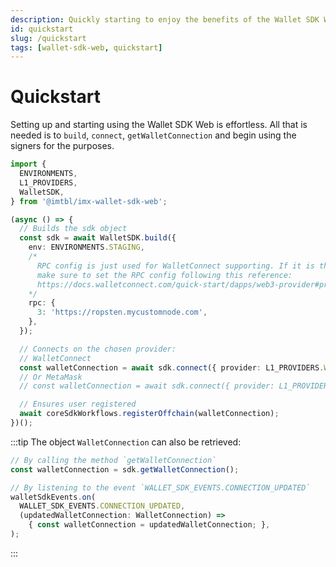 ```yaml
---
description: Quickly starting to enjoy the benefits of the Wallet SDK Web
id: quickstart
slug: /quickstart
tags: [wallet-sdk-web, quickstart]
---
```


# Quickstart

Setting up and starting using the Wallet SDK Web is effortless. All that is needed is to `build`, `connect`, `getWalletConnection` and begin using the signers for the purposes.

```ts
import {
  ENVIRONMENTS,
  L1_PROVIDERS,
  WalletSDK,
} from '@imtbl/imx-wallet-sdk-web';

(async () => {
  // Builds the sdk object
  const sdk = await WalletSDK.build({
    env: ENVIRONMENTS.STAGING,
    /*
      RPC config is just used for WalletConnect supporting. If it is the case, 
      make sure to set the RPC config following this reference:
      https://docs.walletconnect.com/quick-start/dapps/web3-provider#provider-options
    */
    rpc: {
      3: 'https://ropsten.mycustomnode.com',
    },
  });

  // Connects on the chosen provider:
  // WalletConnect
  const walletConnection = await sdk.connect({ provider: L1_PROVIDERS.WALLET_CONNECT });
  // Or MetaMask
  // const walletConnection = await sdk.connect({ provider: L1_PROVIDERS.METAMASK });

  // Ensures user registered
  await coreSdkWorkflows.registerOffchain(walletConnection);
})();
```

:::tip
The object `WalletConnection` can also be retrieved: 
```ts
// By calling the method `getWalletConnection`
const walletConnection = sdk.getWalletConnection();

// By listening to the event `WALLET_SDK_EVENTS.CONNECTION_UPDATED`
walletSdkEvents.on(
  WALLET_SDK_EVENTS.CONNECTION_UPDATED,
  (updatedWalletConnection: WalletConnection) =>
    { const walletConnection = updatedWalletConnection; },
);
```
:::
